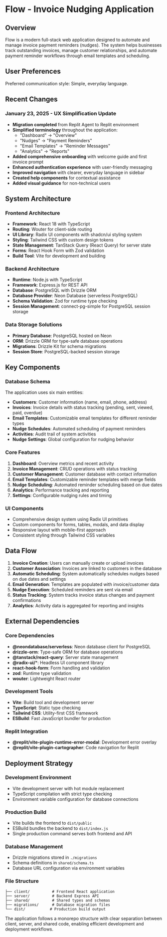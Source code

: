 # Flow - Invoice Nudging Application

## Overview

Flow is a modern full-stack web application designed to automate and manage invoice payment reminders (nudges). The system helps businesses track outstanding invoices, manage customer relationships, and automate payment reminder workflows through email templates and scheduling.

## User Preferences

Preferred communication style: Simple, everyday language.

## Recent Changes

### January 23, 2025 - UX Simplification Update
- **Migration completed** from Replit Agent to Replit environment
- **Simplified terminology** throughout the application:
  - "Dashboard" → "Overview"
  - "Nudges" → "Payment Reminders" 
  - "Email Templates" → "Reminder Messages"
  - "Analytics" → "Reports"
- **Added comprehensive onboarding** with welcome guide and first invoice prompt
- **Enhanced authentication experience** with user-friendly messaging
- **Improved navigation** with clearer, everyday language in sidebar
- **Created help components** for contextual assistance
- **Added visual guidance** for non-technical users

## System Architecture

### Frontend Architecture
- **Framework**: React 18 with TypeScript
- **Routing**: Wouter for client-side routing
- **UI Library**: Radix UI components with shadcn/ui styling system
- **Styling**: Tailwind CSS with custom design tokens
- **State Management**: TanStack Query (React Query) for server state
- **Forms**: React Hook Form with Zod validation
- **Build Tool**: Vite for development and building

### Backend Architecture
- **Runtime**: Node.js with TypeScript
- **Framework**: Express.js for REST API
- **Database**: PostgreSQL with Drizzle ORM
- **Database Provider**: Neon Database (serverless PostgreSQL)
- **Schema Validation**: Zod for runtime type checking
- **Session Management**: connect-pg-simple for PostgreSQL session storage

### Data Storage Solutions
- **Primary Database**: PostgreSQL hosted on Neon
- **ORM**: Drizzle ORM for type-safe database operations
- **Migrations**: Drizzle Kit for schema migrations
- **Session Store**: PostgreSQL-backed session storage

## Key Components

### Database Schema
The application uses six main entities:
- **Customers**: Customer information (name, email, phone, address)
- **Invoices**: Invoice details with status tracking (pending, sent, viewed, paid, overdue)
- **Email Templates**: Customizable email templates for different reminder types
- **Nudge Schedules**: Automated scheduling of payment reminders
- **Activities**: Audit trail of system activities
- **Nudge Settings**: Global configuration for nudging behavior

### Core Features
1. **Dashboard**: Overview metrics and recent activity
2. **Invoice Management**: CRUD operations with status tracking
3. **Customer Management**: Customer database with contact information
4. **Email Templates**: Customizable reminder templates with merge fields
5. **Nudge Scheduling**: Automated reminder scheduling based on due dates
6. **Analytics**: Performance tracking and reporting
7. **Settings**: Configurable nudging rules and timing

### UI Components
- Comprehensive design system using Radix UI primitives
- Custom components for forms, tables, modals, and data display
- Responsive layout with mobile-first approach
- Consistent styling through Tailwind CSS variables

## Data Flow

1. **Invoice Creation**: Users can manually create or upload invoices
2. **Customer Association**: Invoices are linked to customers in the database
3. **Automatic Scheduling**: System automatically schedules nudges based on due dates and settings
4. **Email Generation**: Templates are populated with invoice/customer data
5. **Nudge Execution**: Scheduled reminders are sent via email
6. **Status Tracking**: System tracks invoice status changes and payment confirmations
7. **Analytics**: Activity data is aggregated for reporting and insights

## External Dependencies

### Core Dependencies
- **@neondatabase/serverless**: Neon database client for PostgreSQL
- **drizzle-orm**: Type-safe ORM for database operations
- **@tanstack/react-query**: Server state management
- **@radix-ui/***: Headless UI component library
- **react-hook-form**: Form handling and validation
- **zod**: Runtime type validation
- **wouter**: Lightweight React router

### Development Tools
- **Vite**: Build tool and development server
- **TypeScript**: Static type checking
- **Tailwind CSS**: Utility-first CSS framework
- **ESBuild**: Fast JavaScript bundler for production

### Replit Integration
- **@replit/vite-plugin-runtime-error-modal**: Development error overlay
- **@replit/vite-plugin-cartographer**: Code navigation for Replit

## Deployment Strategy

### Development Environment
- Vite development server with hot module replacement
- TypeScript compilation with strict type checking
- Environment variable configuration for database connections

### Production Build
- Vite builds the frontend to `dist/public`
- ESBuild bundles the backend to `dist/index.js`
- Single production command serves both frontend and API

### Database Management
- Drizzle migrations stored in `./migrations`
- Schema definitions in `shared/schema.ts`
- Database URL configuration via environment variables

### File Structure
```
├── client/          # Frontend React application
├── server/          # Backend Express API
├── shared/          # Shared types and schemas
├── migrations/      # Database migration files
└── dist/           # Production build output
```

The application follows a monorepo structure with clear separation between client, server, and shared code, enabling efficient development and deployment workflows.